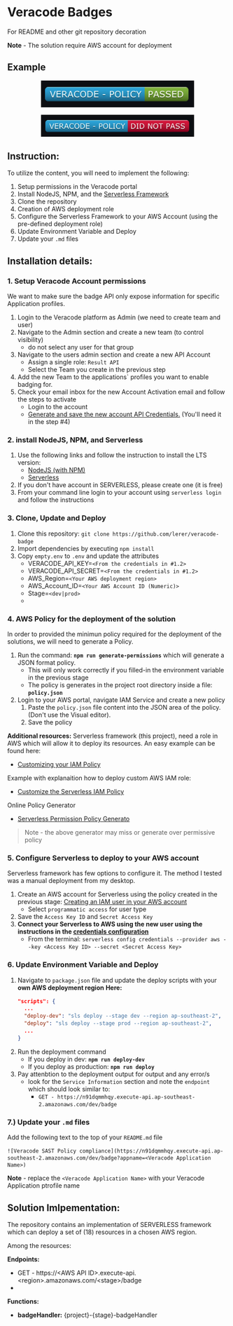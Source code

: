 

# Veracode Badges  
For README and other git repository decoration

__Note__ - The solution require AWS account for deployment

## Example
<p align="center">
  <img src="https://github.com/lerer/veracode-badge/blob/master/resources/policy_pass.png?raw=true" width="350px" alt="Veracode Policy Pass Badge"/>
</p>

<p align="center">
  <img src="https://github.com/lerer/veracode-badge/blob/master/resources/policy_did_not_pass.png?raw=true" width="350px" alt="Veracode Policy Fail Badge"/>
</p>

## Instruction:
To utilize the content, you will need to implement the following:
1) Setup permissions in the Veracode portal 
2) Install NodeJS, NPM, and the [Serverless Framework]('https://www.serverless.com/framework/docs/getting-started/' 'Serverless Framework')
3) Clone the repository
4) Creation of AWS deployment role
5) Configure the Serverless Framework to your AWS Account (using the pre-defined deployment role)
6) Update Environment Variable and Deploy
7) Update your `.md` files

## Installation details:
### 1. Setup Veracode Account permissions
We want to make sure the badge API only expose information for specific Application profiles. 

1. Login to the Veracode platform as Admin (we need to create team and user)
2. Navigate to the Admin section and create a new team (to control visibility)
   - do not select any user for that group
3. Navigate to the users admin section and create a new API Account 
   - Assign a single role: `Result API`
   - Select the Team you create in the previous step
4. Add the new Team to the applications` profiles you want to enable badging for.
5. Check your email inbox for the new Account Activation email and follow the steps to activate
   - Login to the account
   - [Generate and save the new account API Credentials.](https://help.veracode.com/r/t_create_api_creds) (You'll need it in the step #4)


### 2. install NodeJS, NPM, and Serverless

1. Use the following links and follow the instruction to install the LTS version:
   - [NodeJS (with NPM)](https://nodejs.org/en/)
   - [Serverless](https://www.serverless.com/framework/docs/getting-started/ 'Serverless Framework')
2. If you don't have account in SERVERLESS, please create one (it is free)
3. From your command line login to your account using `serverless login` and follow the instructions

### 3. Clone, Update and Deploy
1. Clone this repository: `git clone https://github.com/lerer/veracode-badge`
2. Import dependencies by executing `npm install`
3. Copy `empty.env` to `.env` and update the attributes
   - VERACODE_API_KEY=`<From the credentials in #1.2>`
   - VERACODE_API_SECRET=`<From the credentials in #1.2>`
   - AWS_Region=`<Your AWS deployment region>`
   - AWS_Account_ID=`<Your AWS Account ID (Numeric)>`
   - Stage=`<dev|prod>`
   - 


### 4. AWS Policy for the deployment of the solution
In order to provided the minimun policy required for the deployment of the solutions, we will need to generate a Policy. 

1. Run the command: __`npm run generate-permissions`__ which will generate a JSON format policy.
   - This will only work correctly if you filled-in the environment variable in the previous stage
   - The policy is generates in the project root directory inside a file: __`policy.json`__
2. Login to your AWS portal, navigate IAM Service and create a new policy
   1. Paste the `policy.json` file content into the JSON area of the policy. (Don't use the Visual editor).
   2. Save the policy

__Additional resources:__
Serverless framework (this project), need a role in AWS which will allow it to deploy its resources. An easy example can be found here:
- [Customizing your IAM Policy](https://seed.run/docs/customizing-your-iam-policy.html)

Example with explanaition how to deploy custom AWS IAM role:
- [Customize the Serverless IAM Policy](https://serverless-stack.com/chapters/customize-the-serverless-iam-policy.html)

Online Policy Generator
- [Serverless Permission Policy Generato](https://open-sl.github.io/serverless-permission-generator/)
> Note - the above generator may miss or generate over permissive policy

      
### 5. Configure Serverless to deploy to your AWS account

Serverless framework has few options to configure it. The method I tested was a manual deployment from my desktop. 


1) Create an AWS account for Serverless using the policy created in the previous stage: [Creating an IAM user in your AWS account
](https://docs.aws.amazon.com/IAM/latest/UserGuide/id_users_create.html)
   - Select `programmatic access` for user type 
2) Save the `Access Key ID` and `Secret Access Key`
3) __Connect your Serverless to AWS using the new user using the instructions in the [credentials configuration](https://www.serverless.com/framework/docs/providers/aws/cli-reference/config-credentials/)__
   - From the terminal: `serverless config credentials --provider aws --key <Access Key ID> --secret <Secret Access Key>`
 
### 6. Update Environment Variable and Deploy
1) Navigate to `package.json` file and update the deploy scripts with your __own AWS deployment region__
    __Here:__
    ```JSON
    "scripts": {
      ...
      "deploy-dev": "sls deploy --stage dev --region ap-southeast-2",
      "deploy": "sls deploy --stage prod --region ap-southeast-2",  
      ...
    }
    ```
2) Run the deployment command
   * If you deploy in dev: __`npm run deploy-dev`__
   * If you deploy as production: __`npm run deploy`__
3) Pay attenbtion to the deployment output for output and any error/s
   * look for the `Service Information` section and note the `endpoint` which should look similar to: 
     * `GET - https://n91dqmmhqy.execute-api.ap-southeast-2.amazonaws.com/dev/badge`

### 7.) Update your `.md` files

Add the following text to the top of your `README.md` file
```
![Veracode SAST Policy compliance](https://n91dqmmhqy.execute-api.ap-southeast-2.amazonaws.com/dev/badge?appname=<Veracode Application Name>)
```

__Note__ - replace the `<Veracode Application Name>` with your Veracode Application ptrofile name 

## Solution Imlpementation:

The repository contains an implementation of SERVERLESS framework which can deploy a set of (18) resources in a chosen AWS region.

Among the resources:  

__Endpoints:__ 
  - GET - https://\<AWS API ID\>.execute-api.\<region\>.amazonaws.com/\<stage\>/badge
- 
__Functions:__
  - **badgeHandler:** {project}-{stage}-badgeHandler   
    

     
       



